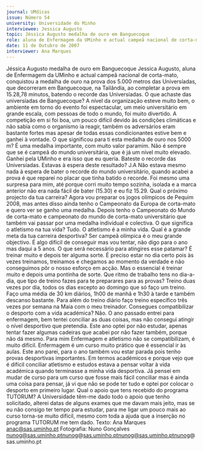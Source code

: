 ```yaml
---
journal: UMdicas
issue: Número 54
university: Universidade do Minho
interviewee: Jessica Augusto
topic: Jéssica Augusto medalha de ouro em Banguecoque
role: aluna de Enfermagem da UMinho e actual campeã nacional de corta-mato
date: 11 de Outubro de 2007
interviewer: Ana Marques
---
```


Jéssica Augusto medalha de ouro em Banguecoque
Jessica Augusto, aluna de Enfermagem da UMinho e actual campeã nacional de corta-mato, conquistou a medalha de ouro na prova dos 5.000 metros das
Universíadas, que decorreram em Banguecoque, na Tailândia, ao completar a prova em 15.28,78 minutos, batendo o recorde das Universíadas.
O que achaste das universíadas de Banguecoque?
A nível da organização esteve muito bem, o ambiente
em torno do evento foi espectacular, um meio
universitário em grande escala, com pessoas de todo
o mundo, foi muito divertido. A competição em si foi
boa, um pouco difícil devido às condições climáticas e
não sabia como o organismo ia reagir, também os
adversários eram bastante fortes mas apesar de todas
essas condicionantes estive bem e ganhei à vontade.
O que significou para ti esta medalha de ouro nos
5000 m?
É uma medalha importante, com muito valor paramim.
Não é sempre que se é campeã do mundo
universitária, que é já um nível muito elevado. Ganhei
pela UMinho e era isso que eu queria.
Bateste o recorde das Universíadas. Estavas à
espera deste resultado?
J.A Não estava mesmo nada à espera de bater o
recorde do mundo universitário, quando acabei a
prova é que reparei no placar que tinha batido o
recorde. Foi mesmo uma surpresa para mim, até
porque corri muito tempo sozinha, isolada e a marca
anterior não era nada fácil de bater (15.30) e eu fiz
15.29.
Qual o próximo projecto da tua carreira?
Agora vou preparar os jogos olímpicos de Pequim
2008, mas antes disso ainda tenho o Campeonato da
Europa de corta-mato e quero ver se ganho uma
medalha. Depois tenho o Campeonato do Mundo de
corta-mato e campeonato do mundo de corta-mato
universitário que também vai passar por uma medalha
individual e colectiva.
O que significa o atletismo na tua vida?
Tudo. O atletismo é a minha vida.
Qual é a grande meta da tua carreira desportiva?
Ser campeã olímpica é o meu grande objectivo. É algo
difícil de conseguir mas vou tentar, não digo para o ano
mas daqui a 5 anos.
O que será necessário para atingires esse
patamar?
É treinar muito e depois ter alguma sorte. É preciso
estar no dia certo pois às vezes treinamos, treinamos e
chegamos ao momento da verdade e não
conseguimos pôr o nosso esforço em acção. Mas o
essencial é treinar muito e depois uma pontinha de
sorte.
Que ritmo de trabalho tens no dia-a-dia, que tipo de treino
fazes para te preparares para as provas?
Treino duas vezes por dia, todos os dias excepto ao
domingo que só faço um treino. Faço uma média de 30
km diários, 1h00 de manhã e 1h30 à tarde e também
descanso bastante. Para além do treino diário faço
treino específico três vezes por semana na Maia com o
meu treinador.
Consegues compatibilizar o desporto com a vida
académica?
Não. O ano passado entrei para enfermagem, bem
tentei conciliar as duas coisas, mas não consegui
atingir o nível desportivo que pretendia. Este ano optei
por não estudar, apenas tentar fazer algumas cadeiras
que acabei por não fazer também, porque não dá
mesmo. Para mim Enfermagem e atletismo não se
compatibilizam, é muito difícil. Enfermagem é um
curso muito prático que é essencial ir às aulas. Este
ano parei, para o ano também vou estar parada pois
tenho provas desportivas importantes. Em termos
académicos e porque vejo que é difícil conciliar
atletismo e estudos estava a pensar voltar à vida
académica quando terminasse a minha vida
desportiva.
Já pensei em mudar de curso para um curso que fosse
mais fácil conciliar mas é ainda uma coisa para pensar,
já vi que não se pode ter tudo e optei por colocar o
desporto em primeiro lugar.
Qual o apoio que tens recebido do programa
TUTORUM?
A Universidade têm-me dado todo o apoio que tenho
solicitado, alterei datas de alguns exames que me
davam mais jeito, mas se eu não consigo ter tempo
para estudar, para me ligar um pouco mais ao curso
torna-se muito difícil, mesmo com toda a ajuda que a
inserção no programa TUTORUM me tem dado.
Texto: Ana Marques
anac@sas.uminho.pt
Fotografia: Nuno Gonçalves
nunog@sas.uminho.ptnunog@sas.uminho.ptnunog@sas.uminho.ptnunog@sas.uminho.pt
